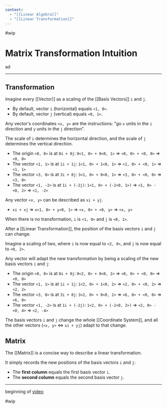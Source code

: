 ```yaml
---
context:
  - "[[Linear Algebra]]"
  - "[[Linear Transformation]]"
---
```


#wip

# Matrix Transformation Intuition

ad

---

## Transformation

Imagine every [[Vector]] as a scaling of the [[Basis Vectors]] `i` and `j`.

- By default, vector `i` (horizontal) equals `<1, 0>`.
- By default, vector `j` (vertical) equals `<0, 1>`.

Any vector's coordinates `<x, y>` are the instructions: "go `x` units in the `i` direction and `y` units in the `j` direction".

The scale of `i` determines the horizontal direction, and the scale of `j` determines the vertical direction.

- The origin `<0, 0>` is at `0i + 0j`: `0<1, 0> + 0<0, 1>` ⇒ `<0, 0> + <0, 0>` ⇒ `<0, 0>`
- The vector `<1, 1>` is at `1i + 1j`: `1<1, 0> + 1<0, 1>` ⇒ `<1, 0> + <0, 1>` ⇒ `<1, 1>`
- The vector `<3, 0>` is at `3i + 0j`: `3<1, 0> + 0<0, 1>` ⇒ `<3, 0> + <0, 0>` ⇒ `<3, 0>`
- The vector `<1, -2>` is at `1i + (-2j)`: `1<1, 0> + (-2<0, 1>)` ⇒ `<1, 0> - <0, 2>` ⇒ `<1, -2>`

Any vector `<x, y>` can be described as `xi + yj`.

- `xi + xj` ⇒ `x<1, 0> + y<0, 1>` ⇒ `<x, 0> + <0, y>` ⇒ `<x, y>`

When there is no transformation, `i` is `<1, 0>` and `j` is `<0, 1>`.

After a [[Linear Transformation]], the position of the basis vectors `i` and `j` can change.

Imagine a scaling of two, where `i` is now equal to `<2, 0>`, and `j` is now equal to `<0, 2>`.

Any vector will adapt the new transformation by being a scaling of the new basis vectors `i` and `j`:

- The origin `<0, 0>` is at `0i + 0j`: `0<2, 0> + 0<0, 2>` ⇒ `<0, 0> + <0, 0>` ⇒ `<0, 0>`
- The vector `<1, 1>` is at `1i + 1j`: `1<2, 0> + 1<0, 2>` ⇒ `<2, 0> + <0, 2>` ⇒ `<2, 2>`
- The vector `<3, 0>` is at `3i + 0j`: `3<2, 0> + 0<0, 2>` ⇒ `<6, 0> + <0, 0>` ⇒ `<6, 0>`
- The vector `<1, -2>` is at `1i + (-2j)`: `1<2, 0> + (-2<0, 2>)` ⇒ `<2, 0> - <0, 4>` ⇒ `<2, -4>`

The basis vectors `i` and `j` change the whole [[Coordinate System]], and all the other vectors (`<x, y>` ⇔ `xi + yj`) adapt to that change.

## Matrix

The [[Matrix]] is a concise way to describe a linear transformation.

It simply records the new positions of the basis vectors `i` and `j`:

- The **first column** equals the first basis vector `i`.
- The **second column** equals the second basis vector `j`.

---

beginning of [video](https://youtu.be/XkY2DOUCWMU?list=PLZHQObOWTQDPD3MizzM2xVFitgF8hE_ab)

#wip
